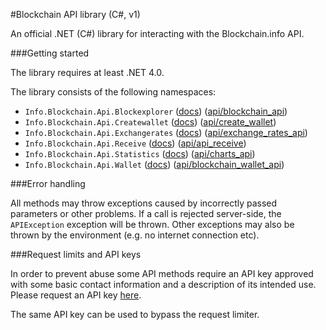 #Blockchain API library (C#, v1)

An official .NET (C#) library for interacting with the Blockchain.info API.

###Getting started

The library requires at least .NET 4.0.

The library consists of the following namespaces:

* `Info.Blockchain.Api.Blockexplorer` ([docs](docs/blockexplorer.md)) ([api/blockchain_api][api1])
* `Info.Blockchain.Api.Createwallet` ([docs](docs/createwallet.md)) ([api/create_wallet][api2])
* `Info.Blockchain.Api.Exchangerates` ([docs](docs/exchangerates.md)) ([api/exchange\_rates\_api][api3])
* `Info.Blockchain.Api.Receive` ([docs](docs/receive.md)) ([api/api_receive][api4])
* `Info.Blockchain.Api.Statistics` ([docs](docs/statistics.md)) ([api/charts_api][api5])
* `Info.Blockchain.Api.Wallet` ([docs](docs/wallet.md)) ([api/blockchain\_wallet\_api][api6])

###Error handling

All methods may throw exceptions caused by incorrectly passed parameters or other problems. If a call is rejected server-side, the `APIException` exception will be thrown. Other exceptions may also be thrown by the environment (e.g. no internet connection etc).

###Request limits and API keys

In order to prevent abuse some API methods require an API key approved with some basic contact information and a description of its intended use. Please request an API key [here](https://blockchain.info/api/api_create_code).

The same API key can be used to bypass the request limiter.

[api1]: https://blockchain.info/api/blockchain_api
[api2]: https://blockchain.info/api/create_wallet
[api3]: https://blockchain.info/api/exchange_rates_api
[api4]: https://blockchain.info/api/api_receive
[api5]: https://blockchain.info/api/charts_api
[api6]: https://blockchain.info/api/blockchain_wallet_api